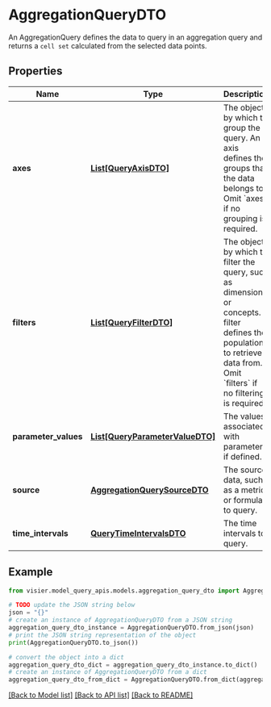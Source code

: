 # AggregationQueryDTO

An AggregationQuery defines the data to query in an aggregation query and returns a `cell set` calculated from  the selected data points.

## Properties

Name | Type | Description | Notes
------------ | ------------- | ------------- | -------------
**axes** | [**List[QueryAxisDTO]**](QueryAxisDTO.md) | The objects by which to group the query. An axis defines the groups that the data belongs to.  Omit &#x60;axes&#x60; if no grouping is required. | [optional] 
**filters** | [**List[QueryFilterDTO]**](QueryFilterDTO.md) | The objects by which to filter the query, such as dimensions or concepts.  A filter defines the population to retrieve data from. Omit &#x60;filters&#x60; if no filtering is required. | [optional] 
**parameter_values** | [**List[QueryParameterValueDTO]**](QueryParameterValueDTO.md) | The values associated with parameters, if defined. | [optional] 
**source** | [**AggregationQuerySourceDTO**](AggregationQuerySourceDTO.md) | The source data, such as a metric or formula, to query. | [optional] 
**time_intervals** | [**QueryTimeIntervalsDTO**](QueryTimeIntervalsDTO.md) | The time intervals to query. | [optional] 

## Example

```python
from visier.model_query_apis.models.aggregation_query_dto import AggregationQueryDTO

# TODO update the JSON string below
json = "{}"
# create an instance of AggregationQueryDTO from a JSON string
aggregation_query_dto_instance = AggregationQueryDTO.from_json(json)
# print the JSON string representation of the object
print(AggregationQueryDTO.to_json())

# convert the object into a dict
aggregation_query_dto_dict = aggregation_query_dto_instance.to_dict()
# create an instance of AggregationQueryDTO from a dict
aggregation_query_dto_from_dict = AggregationQueryDTO.from_dict(aggregation_query_dto_dict)
```
[[Back to Model list]](../README.md#documentation-for-models) [[Back to API list]](../README.md#documentation-for-api-endpoints) [[Back to README]](../README.md)



